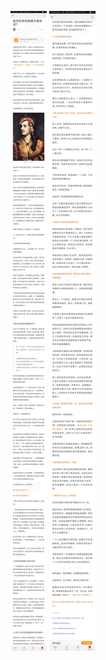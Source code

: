 ![](../../images/2017年10月/GX1028如何在异性那里大受欢迎？.jpg)
![](../../images/2017年10月/GX1028如何在异性那里大受欢迎？2.jpg)
